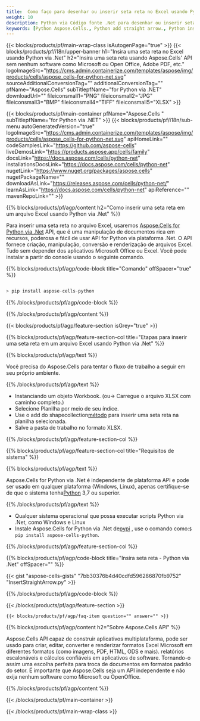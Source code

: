 ```yaml
---
title:  Como faço para desenhar ou inserir seta reta no Excel usando Python via .Net
weight: 10
description: Python via Código fonte .Net para desenhar ou inserir seta reta no Excel.
keywords: [Python Aspose.Cells., Python add straight arrow., Python insert straight arrow., Python create straight arrow]
---
```

{{< blocks/products/pf/main-wrap-class isAutogenPage="true" >}}
{{< blocks/products/pf/i18n/upper-banner h1="Insira uma seta reta no Excel usando Python via .Net" h2="Insira uma seta reta usando Aspose.Cells\' API sem nenhum software como Microsoft ou Open Office, Adobe PDF, etc." logoImageSrc="https://cms.admin.containerize.com/templates/aspose/img/products/cells/aspose_cells-for-python-net.svg" sourceAdditionalConversionTag="" additionalConversionTag="" pfName="Aspose.Cells" subTitlepfName="for Python via .NET" downloadUrl="" fileiconsmall1="PNG" fileiconsmall2="JPG" fileiconsmall3="BMP" fileiconsmall4="TIFF" fileiconsmall5="XLSX" >}}

{{< blocks/products/pf/main-container pfName="Aspose.Cells " subTitlepfName="for Python via .NET" >}}
{{< blocks/products/pf/i18n/sub-menu autoGeneratedVersion="true" logoImageSrc="https://cms.admin.containerize.com/templates/aspose/img/products/cells/aspose_cells-for-python-net.svg" apiHomeLink="" codeSamplesLink="https://github.com/aspose-cells" liveDemosLink="https://products.aspose.app/cells/family" docsLink="https://docs.aspose.com/cells/python-net" installationsDocsLink="https://docs.aspose.com/cells/python-net" nugetLink="https://www.nuget.org/packages/aspose.cells" nugetPackageName="" downloadAsLink="https://releases.aspose.com/cells/python-net/" learnAsLink="https://docs.aspose.com/cells/python-net" apiReference="" mavenRepoLink="" >}}

{{% blocks/products/pf/agp/content h2="Como inserir uma seta reta em um arquivo Excel usando Python via .Net" %}}

Para inserir uma seta reta no arquivo Excel, usaremos
 [Aspose.Cells for Python via .Net](https://pypi.org/project/aspose-cells-python/) 
 API, que é uma manipulação de documentos rica em recursos, poderosa e fácil de usar API for Python via plataforma .Net. O API fornece criação, manipulação, conversão e renderização de arquivos Excel. Tudo sem depender dos aplicativos Microsoft Office ou Excel. Você pode instalar a partir do console usando o seguinte comando.

{{% blocks/products/pf/agp/code-block title="Comando" offSpacer="true" %}}

```cs

> pip install aspose-cells-python

```

{{% /blocks/products/pf/agp/code-block %}}

{{% /blocks/products/pf/agp/content %}}

{{< blocks/products/pf/agp/feature-section isGrey="true" >}}

{{% blocks/products/pf/agp/feature-section-col title="Etapas para inserir uma seta reta em um arquivo Excel usando Python via .Net" %}}

{{% blocks/products/pf/agp/text %}}

Você precisa do Aspose.Cells para tentar o fluxo de trabalho a seguir em seu próprio ambiente.

{{% /blocks/products/pf/agp/text %}}

+ Instanciando um objeto Workbook. (ou-> Carregue o arquivo XLSX com caminho completo.)
+ Selecione Planilha por meio de seu índice.
 + Use o add do shapecollection[método](https://reference.aspose.com/cells/python-net/aspose.cells.drawing/shapecollection/add_line/) para inserir uma seta reta na planilha selecionada.
+ Salve a pasta de trabalho no formato XLSX.

{{% /blocks/products/pf/agp/feature-section-col %}}

{{% blocks/products/pf/agp/feature-section-col title="Requisitos de sistema" %}}

{{% blocks/products/pf/agp/text %}}

 Aspose.Cells for Python via .Net é independente de plataforma API e pode ser usado em qualquer plataforma (Windows, Linux), apenas certifique-se de que o sistema tenha[Python](https://www.python.org/downloads/) 3,7 ou superior.
 
{{% /blocks/products/pf/agp/text %}}

-  Qualquer sistema operacional que possa executar scripts Python via .Net, como Windows e Linux
-  Instale Aspose.Cells for Python via .Net de<a href="https://pypi.org/project/aspose-cells-python/">pypi</a> , use o comando como:<code>$ pip install aspose-cells-python</code>.

{{% /blocks/products/pf/agp/feature-section-col %}}

{{% blocks/products/pf/agp/code-block title="Insira seta reta - Python via .Net" offSpacer="" %}}

{{< gist "aspose-cells-gists" "7bb30376b4d40cdfd596286870fb9752" "InsertStraightArrow.py" >}}

{{% /blocks/products/pf/agp/code-block %}}

{{< /blocks/products/pf/agp/feature-section >}}

    {{< blocks/products/pf/agp/faq-item question="" answer="" >}}
 

<!-- aboutfile Starts -->

{{% blocks/products/pf/agp/content h2="Sobre Aspose.Cells API" %}}

Aspose.Cells API capaz de construir aplicativos multiplataforma, pode ser usado para criar, editar, converter e renderizar formatos Excel Microsoft em diferentes formatos (como imagens, PDF, HTML, ODS e mais). relatórios escalonáveis e cálculos confiáveis em aplicativos de software. Tornando-o assim uma escolha perfeita para troca de documentos em formatos padrão do setor. É importante que Aspose.Cells seja um API independente e não exija nenhum software como Microsoft ou OpenOffice.

{{% /blocks/products/pf/agp/content %}}



<!-- aboutfile Ends -->
<!--
{{< blocks/products/pf/agp/other-supported-section title="Other Supported Splitting Formats" subTitle="Using Python, One can also split large file into chunks of many other file formats including." >}}

{{< blocks/products/pf/agp/other-supported-section-item href="https://products.aspose.com/cells/net/splitter/ods/" name="ODS" description="OpenDocument Spreadsheet File" >}}
{{< blocks/products/pf/agp/other-supported-section-item href="https://products.aspose.com/cells/net/splitter/xls/" name="XLS" description="Excel Binary Format" >}}
{{< blocks/products/pf/agp/other-supported-section-item href="https://products.aspose.com/cells/net/splitter/xlsb/" name="XLSB" description="Binary Excel Workbook File" >}}
{{< blocks/products/pf/agp/other-supported-section-item href="https://products.aspose.com/cells/net/splitter/xlsm/" name="XLSM" description="Spreasheet File" >}}

{{< /blocks/products/pf/agp/other-supported-section >}}

-->

{{< /blocks/products/pf/main-container >}}
    
{{< /blocks/products/pf/main-wrap-class >}}

